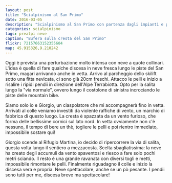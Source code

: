 ```yaml
---
layout: post
title: "Scialpinismo al San Primo"
date: 2016-03-05
description: "Scialpinismo al San Primo con partenza dagli impianti e proseguimento lungo la cresta"
categories: scialpinismo
tags: prealpi neve  
caption: "Bufera sulla cresta del San Primo"
flickr: 72157663152355604
map: 45.915326,9.210242
---
```


Oggi è prevista una perturbazione molto intensa con neve a quote collinari. L'idea è quella di fare qualche discesa in neve fresca lungo le piste del San Primo, magari arrivando anche in vetta. Arrivo al parcheggio dello skilift sotto una fitta nevicata, ci sono già 20cm freschi. Attacco le pelli e inizio a risalire i ripidi pendii in direzione dell'Alpe Terrabiotta. Opto per la salita lungo la "via normale", ovvero lungo il costolone di sinistra incrociando le piste delle mountain bike. 

Siamo solo io e Giorgio, un ciaspolatore che mi accompagnerà fino in vetta. Arrivati al colle veniamo investiti da violente raffiche di vento, un marchio di fabbrica di questo luogo. La cresta è spazzata da un vento furioso, che forma delle bellissime cornici sul lato nord. In vetta ovviamente non c'è nessuno, il tempo di bere un thè, togliere le pelli e poi rientro immediato, impossibile sostare qui!

Giorgio scende al Rifugio Martina, io decido di ripercorrere la via di salita, questa volta lungo il sentiero a mezzacosta. Scelta sbagliatissima: la neve ha creato degli accumuli da vento spaventosi e riesco a fare solo pochi metri sciando. Il resto è una grande ravanata con diversi togli e metti, impossibile rimontare le pelli. Finalmente riguadagno il colle e inizio la discesa vera e propria. Neve spettacolare, anche se un pò pesante. I pendii sono tutti per me, discesa breve ma spettacolare!